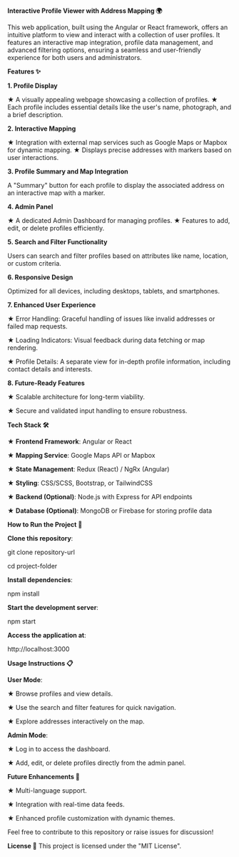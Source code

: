 **Interactive Profile Viewer with Address Mapping 🌍**

This web application, built using the Angular or React framework, offers an intuitive platform to view and interact with a collection of user profiles. It features an interactive map integration, profile data management, and advanced filtering options, ensuring a seamless and user-friendly experience for both users and administrators.

**Features ✨**

**1. Profile Display**

★ A visually appealing webpage showcasing a collection of profiles.
★ Each profile includes essential details like the user's name, photograph, and a brief description.

**2. Interactive Mapping**

★ Integration with external map services such as Google Maps or Mapbox for dynamic mapping.
★ Displays precise addresses with markers based on user interactions.

**3. Profile Summary and Map Integration**

A "Summary" button for each profile to display the associated address on an interactive map with a marker.

**4. Admin Panel**

★ A dedicated Admin Dashboard for managing profiles.
★ Features to add, edit, or delete profiles efficiently.

**5. Search and Filter Functionality**

Users can search and filter profiles based on attributes like name, location, or custom criteria.

**6. Responsive Design**

Optimized for all devices, including desktops, tablets, and smartphones.

**7. Enhanced User Experience**

★ Error Handling: Graceful handling of issues like invalid addresses or failed map requests.

★ Loading Indicators: Visual feedback during data fetching or map rendering.

★ Profile Details: A separate view for in-depth profile information, including contact details and interests.

**8. Future-Ready Features**

★ Scalable architecture for long-term viability.

★ Secure and validated input handling to ensure robustness.

**Tech Stack 🛠️**

★ **Frontend Framework**: Angular or React

★ **Mapping Service**: Google Maps API or Mapbox

★ **State Management**: Redux (React) / NgRx (Angular)

★ **Styling**: CSS/SCSS, Bootstrap, or TailwindCSS

★ **Backend (Optional)**: Node.js with Express for API endpoints

★ **Database (Optional)**: MongoDB or Firebase for storing profile data

**How to Run the Project 🚀**

**Clone this repository**:

git clone repository-url

cd project-folder

**Install dependencies**:

npm install

**Start the development server**:

npm start

**Access the application at**:

http://localhost:3000

**Usage Instructions 📋**

**User Mode**:

★ Browse profiles and view details.

★ Use the search and filter features for quick navigation.

★ Explore addresses interactively on the map.

**Admin Mode**:

★ Log in to access the dashboard.

★ Add, edit, or delete profiles directly from the admin panel.

**Future Enhancements 🚀**

★ Multi-language support.

★ Integration with real-time data feeds.

★ Enhanced profile customization with dynamic themes.

Feel free to contribute to this repository or raise issues for discussion!

**License 📄**
This project is licensed under the "MIT License".

